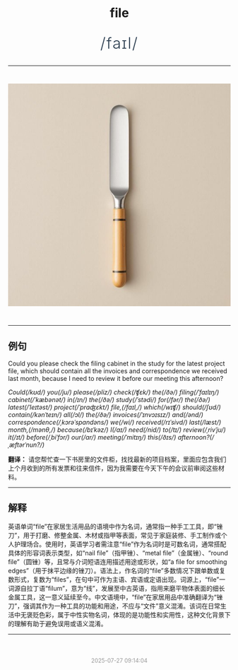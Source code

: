 <div align="center">

# file

<div style="margin: 30px 0;">
<h1 style="font-size: 2.5em; font-weight: 300; letter-spacing: 2px; margin: 0; color: #2c3e50;">
/faɪl/
</h1>
</div>

</div>

---

<div align="center" style="margin: 40px 0;">

![file](images/file.png)

</div>

---

## 例句

Could you please check the filing cabinet in the study for the latest project file, which should contain all the invoices and correspondence we received last month, because I need to review it before our meeting this afternoon?

*Could(/kʊd/) you(/ju/) please(/pliz/) check(/ʧɛk/) the(/ðə/) filing(/ˈfaɪlɪŋ/) cabinet(/ˈkæbənət/) in(/ɪn/) the(/ðə/) study(/ˈstədi/) for(/fər/) the(/ðə/) latest(/ˈleɪtəst/) project(/ˈprɑʤɛkt/) file,(/faɪl,/) which(/wɪʧ/) should(/ʃʊd/) contain(/kənˈteɪn/) all(/ɔl/) the(/ðə/) invoices(/ˈɪnvɔɪsɪz/) and(/ənd/) correspondence(/ˌkɔrəˈspɑndəns/) we(/wi/) received(/rɪˈsivd/) last(/læst/) month,(/mənθ,/) because(/bɪˈkəz/) I(/aɪ/) need(/nid/) to(/tɪ/) review(/ˌrivˈju/) it(/ɪt/) before(/ˌbiˈfɔr/) our(/ɑr/) meeting(/ˈmitɪŋ/) this(/ðɪs/) afternoon?(/ˌæftərˈnun?/)*

**翻译：** 请您帮忙查一下书房里的文件柜，找找最新的项目档案，里面应包含我们上个月收到的所有发票和往来信件，因为我需要在今天下午的会议前审阅这些材料。

---

## 解释

英语单词“file”在家居生活用品的语境中作为名词，通常指一种手工工具，即“锉刀”，用于打磨、修整金属、木材或指甲等表面，常见于家庭装修、手工制作或个人护理场合。使用时，英语学习者需注意“file”作为名词时是可数名词，通常搭配具体的形容词表示类型，如“nail file”（指甲锉）、“metal file”（金属锉）、“round file”（圆锉）等，且常与介词短语连用描述用途或形状，如“a file for smoothing edges”（用于抹平边缘的锉刀）。语法上，作名词的“file”多数情况下跟单数或复数形式，复数为“files”，在句中可作为主语、宾语或定语出现。词源上，“file”一词源自拉丁语“filum”，意为“线”，发展至中古英语，指用来磨平物体表面的细长金属工具，这一意义延续至今。中文语境中，“file”在家居用品中准确翻译为“锉刀”，强调其作为一种工具的功能和用途，不应与“文件”意义混淆。该词在日常生活中无褒贬色彩，属于中性实物名词，体现的是功能性和实用性，这种文化背景下的理解有助于避免误用或语义混淆。


---

<div align="center" style="margin-top: 50px;">
<small style="color: #999; font-size: 0.9em;">2025-07-27 09:14:04</small>
</div>
